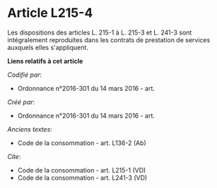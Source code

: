 # Article L215-4

Les dispositions des articles L. 215-1 à L. 215-3 et L. 241-3 sont intégralement reproduites dans les contrats de prestation
de services auxquels elles s'appliquent.

**Liens relatifs à cet article**

_Codifié par_:

  - Ordonnance n°2016-301 du 14 mars 2016 - art.

_Créé par_:

  - Ordonnance n°2016-301 du 14 mars 2016 - art.

_Anciens textes_:

  - Code de la consommation - art. L136-2 (Ab)

_Cite_:

  - Code de la consommation - art. L215-1 (VD)
  - Code de la consommation - art. L241-3 (VD)
